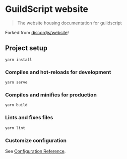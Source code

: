 # GuildScript website

> The website housing documentation for guildscript

Forked from [discordjs/website](https://github.com/discordjs/website)!

## Project setup
```
yarn install
```

### Compiles and hot-reloads for development
```
yarn serve
```

### Compiles and minifies for production
```
yarn build
```

### Lints and fixes files
```
yarn lint
```

### Customize configuration
See [Configuration Reference](https://cli.vuejs.org/config/).
